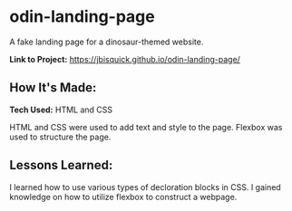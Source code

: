 # odin-landing-page

A fake landing page for a dinosaur-themed website.

**Link to Project:** https://jbisquick.github.io/odin-landing-page/

## How It's Made:

**Tech Used:** HTML and CSS

HTML and CSS were used to add text and style to the page. Flexbox was used to structure the page.

## Lessons Learned:

I learned how to use various types of decloration blocks in CSS. I gained knowledge on how to utilize flexbox to construct a webpage.
